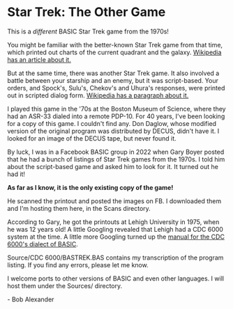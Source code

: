 # Star Trek: The Other Game

 This is a *different* BASIC Star Trek game from the 1970s!

You might be familiar with the better-known Star Trek game from that time, which printed out charts of the current quadrant and the galaxy. [Wikipedia has an article about it.](https://en.wikipedia.org/wiki/Star_Trek_(1971_video_game))

But at the same time, there was another Star Trek game. It also involved a battle between your starship and an enemy, but it was script-based. Your orders, and Spock's, Sulu's, Chekov's and Uhura's responses, were printed out in scripted dialog form. [Wikipedia has a paragraph about it.](https://en.wikipedia.org/wiki/Don_Daglow#University_mainframe_games_in_the_1970s)

I played this game in the '70s at the Boston Museum of Science, where they had an ASR-33 dialed into a remote PDP-10. For 40 years, I've been looking for a copy of this game. I couldn't find any. Don Daglow, whose modified version of the original program was distributed by DECUS, didn't have it. I looked for an image of the DECUS tape, but never found it.

By luck, I was in a Facebook BASIC group in 2022 when Gary Boyer posted that he had a bunch of listings of Star Trek games from the 1970s. I told him about the script-based game and asked him to look for it. It turned out he had it!

**As far as I know, it is the only existing copy of the game!**

He scanned the printout and posted the images on FB. I downloaded them and I'm hosting them here, in the Scans directory.

According to Gary, he got the printouts at Lehigh University in 1975, when he was 12 years old! A little Googling revealed that Lehigh had a CDC 6000 system at the time. A little more Googling turned up the [manual for the CDC 6000's dialect of BASIC](http://bitsavers.trailing-edge.com/pdf/cdc/cyber/lang/basic/19980300B_BASIC_Language_Version_2_Reference_Nov74.pdf).

Source/CDC 6000/BASTREK.BAS contains my transcription of the program listing. If you find any errors, please let me know.

I welcome ports to other versions of BASIC and even other languages. I will host them under the Sources/ directory.

\- Bob Alexander
